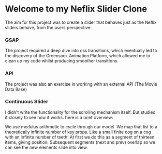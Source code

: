 # Welcome to my Neflix Slider Clone

The aim for this project was to create a slider that behaves just as the Neflix sliders behave, from the users perspective.

### GSAP

The project required a deep dive into css transitions, which eventually led to the discovery of the Greensock Animation Platform, which allowed me to clean up my code whilst producing smoother transitions.

### API

The project was also an exercise in working with an external API (The Movie Data Base)

### Continuous Slider

I didn't write the functionality for the scrolling mechanism itself. But studied it closely to see how it works. here is a brief overview:

We use modulus arithmetic to cycle through our model. We map that list to a theoretically infinite number of key props. Like a small finite cog on a cog with an infinite number of teeth! At first we do this as a segment of thirteen items, giving position. Subsequent segments (next and prev) overlap so we can see the new elements slide into view.
